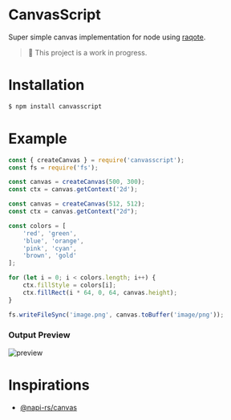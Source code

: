 # CanvasScript

Super simple canvas implementation for node using [raqote](https://crates.io/crates/raqote).

> 🚧 This project is a work in progress.

# Installation

```sh
$ npm install canvasscript
```

# Example

```js
const { createCanvas } = require('canvasscript');
const fs = require('fs');

const canvas = createCanvas(500, 300);
const ctx = canvas.getContext('2d');

const canvas = createCanvas(512, 512);
const ctx = canvas.getContext("2d");

const colors = [
    'red', 'green',
    'blue', 'orange',
    'pink', 'cyan',
    'brown', 'gold'
];

for (let i = 0; i < colors.length; i++) {
    ctx.fillStyle = colors[i];
    ctx.fillRect(i * 64, 0, 64, canvas.height);
}

fs.writeFileSync('image.png', canvas.toBuffer('image/png'));
```

### Output Preview

![preview](https://raw.githubusercontent.com/archaeopteryx1/canvasscript/main/__test__/images/draw_rect.png)

# Inspirations

- [@napi-rs/canvas](https://github.com/brooooooklyn/canvas)
